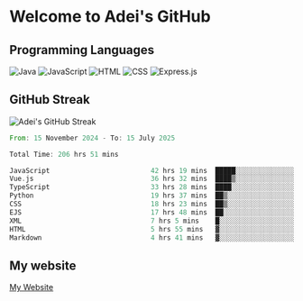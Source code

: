 # Welcome to Adei's GitHub

## Programming Languages
![Java](https://img.shields.io/badge/Java-007396?style=flat-square&logo=java&logoColor=white)
![JavaScript](https://img.shields.io/badge/JavaScript-F7DF1E?style=flat-square&logo=javascript&logoColor=black)
![HTML](https://img.shields.io/badge/HTML-E34F26?style=flat-square&logo=html5&logoColor=white)
![CSS](https://img.shields.io/badge/CSS-1572B6?style=flat-square&logo=css3&logoColor=white)
![Express.js](https://img.shields.io/badge/Express.js-000000?style=flat-square&logo=express&logoColor=white)


## GitHub Streak
![Adei's GitHub Streak](https://github-readme-streak-stats.herokuapp.com/?user=AdeiTamayo&hide_border=true)

<!--START_SECTION:waka-->

```rust
From: 15 November 2024 - To: 15 July 2025

Total Time: 206 hrs 51 mins

JavaScript                         42 hrs 19 mins  █████░░░░░░░░░░░░░░░░░░░░   20.27 %
Vue.js                             36 hrs 32 mins  ████▒░░░░░░░░░░░░░░░░░░░░   17.50 %
TypeScript                         33 hrs 28 mins  ████░░░░░░░░░░░░░░░░░░░░░   16.03 %
Python                             19 hrs 37 mins  ██▒░░░░░░░░░░░░░░░░░░░░░░   09.40 %
CSS                                18 hrs 23 mins  ██▒░░░░░░░░░░░░░░░░░░░░░░   08.81 %
EJS                                17 hrs 48 mins  ██░░░░░░░░░░░░░░░░░░░░░░░   08.53 %
XML                                7 hrs 5 mins    █░░░░░░░░░░░░░░░░░░░░░░░░   03.40 %
HTML                               5 hrs 55 mins   ▓░░░░░░░░░░░░░░░░░░░░░░░░   02.84 %
Markdown                           4 hrs 41 mins   ▓░░░░░░░░░░░░░░░░░░░░░░░░   02.25 %
```

<!--END_SECTION:waka-->

## My website
[My Website](https://adei.eus)


